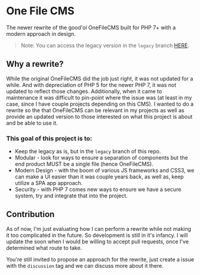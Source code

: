 # One File CMS
The newer rewrite of the good'ol OneFileCMS built for PHP 7+ with a modern approach in design.

> Note: You can access the legacy version in the `legacy` branch [HERE](./tree/legacy).

## Why a rewrite?
While the original OneFileCMS did the job just right, it was not updated for a while. And with depreciation of PHP 5 for
the newer PHP 7, it was not updated to reflect those changes. Additionally, when it came to maintenance it was difficult
to pin-point where the issue was (at least in my case, since I have couple projects depending on this CMS). I wanted to
do a rewrite so the that OneFileCMS can be relevant in my projects as well as provide an updated version to those
interested on what this project is about and be able to use it.

### This goal of this project is to:
+ Keep the legacy as is, but in the `legacy` branch of this repo.
+ Modular - look for ways to ensure a separation of components but the end product MUST be a single file (hence 
  OneFileCMS).
+ Modern Design - with the boom of various JS frameworks and CSS3, we can make a UI easier than it was couple years
  back, as well as, keep utilize a SPA app approach.
+ Security - with PHP 7 comes new ways to ensure we have a secure system, try and integrate that into the project.

## Contribution
As of now, I'm just evaluating how I can perform a rewrite while not making it too complicated in the future. So
development is still in it's infancy. I will update the soon when I would be willing to accept pull requests, once I've
determined what route to take.

You're still invited to propose an approach for the rewrite, just create a issue with the `discussion` tag and we can
discuss more about it there.
